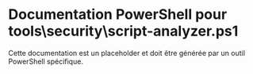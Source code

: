 # Documentation PowerShell pour tools\security\script-analyzer.ps1

Cette documentation est un placeholder et doit être générée par un outil PowerShell spécifique.
